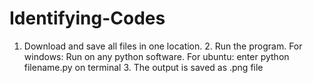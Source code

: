# Identifying-Codes
1. Download and save all files in one location.
	2. Run the program.
		For windows: Run on any python software.
		For ubuntu: enter python filename.py on terminal
      	3. The output is saved as .png file 
